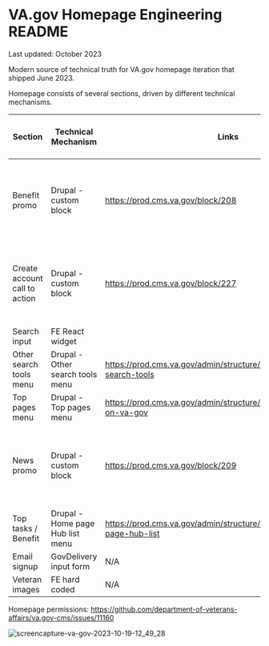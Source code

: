 # VA.gov Homepage Engineering README

Last updated: October 2023

Modern source of technical truth for VA.gov homepage iteration that shipped June 2023.

Homepage consists of several sections, driven by different technical mechanisms. 

| Section  | Technical Mechanism | Links | Drupal Role / Section required |
| ------------- | ------------- | -------- | ------------------ |
| Benefit promo | Drupal - custom block | https://prod.cms.va.gov/block/208 | Homepage manager, OPIA Home Page section; Drupal admin |  
| Create account call to action | Drupal - custom block | https://prod.cms.va.gov/block/227 | Homepage manager, OPIA Home Page section; Drupal admin |
| Search input | FE React widget | | N/A | 
| Other search tools menu | Drupal - Other search tools menu  |https://prod.cms.va.gov/admin/structure/menu/manage/other-search-tools | Drupal admin |
| Top pages menu | Drupal - Top pages menu | https://prod.cms.va.gov/admin/structure/menu/manage/popular-on-va-gov | Drupal admin |
| News promo | Drupal - custom block | https://prod.cms.va.gov/block/209 | Homepage manager, OPIA Home Page section; Drupal admin |
| Top tasks / Benefit | Drupal - Home page Hub list menu | https://prod.cms.va.gov/admin/structure/menu/manage/home-page-hub-list |  Drupal admin |
| Email signup | GovDelivery input form | N/A | N/A | 
| Veteran images | FE hard coded | N/A | N/A |

Homepage permissions: https://github.com/department-of-veterans-affairs/va.gov-cms/issues/11160

![screencapture-va-gov-2023-10-19-12_49_28](https://github.com/department-of-veterans-affairs/va.gov-team/assets/85581471/42266146-6a82-4404-8289-c6ff9a475696)
